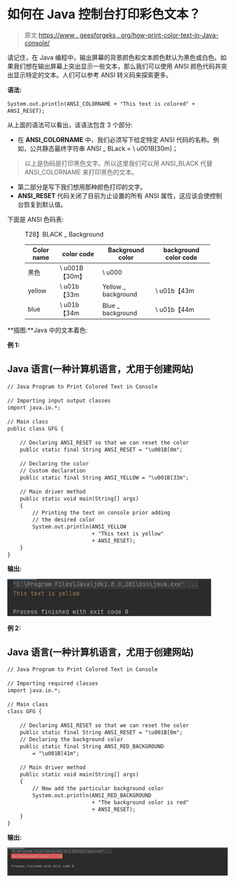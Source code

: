 # 如何在 Java 控制台打印彩色文本？

> 原文:[https://www . geesforgeks . org/how-print-color-text-in-Java-console/](https://www.geeksforgeeks.org/how-to-print-colored-text-in-java-console/)

请记住，在 Java 编程中，输出屏幕的背景颜色和文本颜色默认为黑色或白色。如果我们想在输出屏幕上突出显示一些文本，那么我们可以使用 ANSI 颜色代码并突出显示特定的文本。人们可以参考 ANSI 转义码来探索更多。

**语法:**

```
System.out.println(ANSI_COLORNAME + "This text is colored" + ANSI_RESET);
```

从上面的语法可以看出，该语法包含 3 个部分:

*   在 **ANSI_COLORNAME** 中，我们必须写下给定特定 ANSI 代码的名称。例如，公共静态最终字符串 ANSI _ BLack = \ u001B[30m]；

> 以上是伪码是打印黑色文字。所以这里我们可以用 ANSI_BLACK 代替 ANSI_COLORNAME 来打印黑色的文本。

*   第二部分是写下我们想用那种颜色打印的文字。
*   **ANSI_RESET** 代码关闭了目前为止设置的所有 ANSI 属性，这应该会使控制台恢复到默认值。

下面是 ANSI 色码表:

<figure class="table">T28】BLACK _ Background

| **Color name** | **color code** | **Background color** | **background color code** |
| --- | --- | --- | --- |
| 黑色 | \ u001B【30m】 | \ u000 |
| yellow | \ u01b【33m | Yellow _ background | \ u01b【43m |
| blue | \ u01b【34m | Blue _ background | \ u01b【44m |

</figure>

**插图:**Java 中的文本着色:

**例 1:**

## Java 语言(一种计算机语言，尤用于创建网站)

```
// Java Program to Print Colored Text in Console

// Importing input output classes
import java.io.*;

// Main class
public class GFG {

    // Declaring ANSI_RESET so that we can reset the color
    public static final String ANSI_RESET = "\u001B[0m";

    // Declaring the color
    // Custom declaration
    public static final String ANSI_YELLOW = "\u001B[33m";

    // Main driver method
    public static void main(String[] args)
    {
        // Printing the text on console prior adding
        // the desired color
        System.out.println(ANSI_YELLOW
                           + "This text is yellow"
                           + ANSI_RESET);
    }
}
```

**输出:**

![](img/5f7226006e1c80eb9c5a9415a4b78a3f.png)

**例 2:**

## Java 语言(一种计算机语言，尤用于创建网站)

```
// Java Program to Print Colored Text in Console

// Importing required classes
import java.io.*;

// Main class
class GFG {

    // Declaring ANSI_RESET so that we can reset the color
    public static final String ANSI_RESET = "\u001B[0m";
    // Declaring the background color
    public static final String ANSI_RED_BACKGROUND
        = "\u001B[41m";

    // Main driver method
    public static void main(String[] args)
    {
        // Now add the particular background color
        System.out.println(ANSI_RED_BACKGROUND
                           + "The background color is red"
                           + ANSI_RESET);
    }
}
```

**输出:**

![](img/ce3406a98af3443f00de66bf8657af36.png)